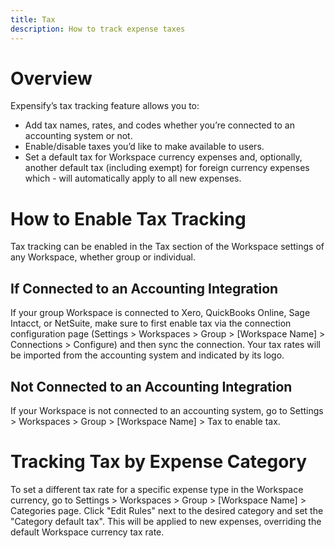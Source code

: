 ```yaml
---
title: Tax
description: How to track expense taxes
---
```

# Overview
Expensify’s tax tracking feature allows you to:
- Add tax names, rates, and codes whether you’re connected to an accounting system or not.
- Enable/disable taxes you’d like to make available to users.
- Set a default tax for Workspace currency expenses and, optionally, another default tax (including exempt) for foreign currency expenses which - will automatically apply to all new expenses.

# How to Enable Tax Tracking
Tax tracking can be enabled in the Tax section of the Workspace settings of any Workspace, whether group or individual. 
## If Connected to an Accounting Integration
If your group Workspace is connected to Xero, QuickBooks Online, Sage Intacct, or NetSuite, make sure to first enable tax via the connection configuration page (Settings > Workspaces > Group > [Workspace Name] > Connections > Configure) and then sync the connection. Your tax rates will be imported from the accounting system and indicated by its logo.
## Not Connected to an Accounting Integration
If your Workspace is not connected to an accounting system, go to Settings > Workspaces > Group > [Workspace Name] > Tax to enable tax.

# Tracking Tax by Expense Category
To set a different tax rate for a specific expense type in the Workspace currency, go to Settings > Workspaces > Group > [Workspace Name] > Categories page. Click "Edit Rules" next to the desired category and set the "Category default tax". This will be applied to new expenses, overriding the default Workspace currency tax rate.

